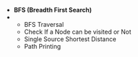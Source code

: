 - **BFS (Breadth First Search)**
- 
    - BFS Traversal
    - Check If a  Node can be visited or Not
    - Single Source Shortest Distance
    - Path Printing
